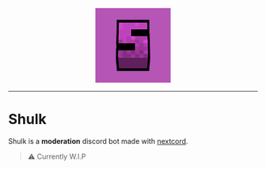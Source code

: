 <div align="center">
    <img src=".github/assets/shulk.png" style="width:30%;">
</div>

---

# Shulk

Shulk is a **moderation** discord bot made with [nextcord](https://github.com/nextcord/nextcord).

> ⚠️ Currently W.I.P
